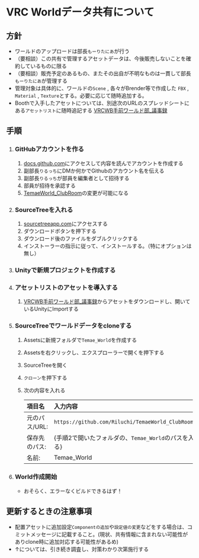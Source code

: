 # VRC Worldデータ共有について

## 方針

- ワールドのアップロードは部長`もーりたにあ`が行う
- （要相談）この共有で管理するアセットデータは、今後販売しないことを確約しているものに限る
- （要相談）販売予定のあるもの、またその出自が不明なものは一貫して部長`もーりたにあ`が管理する
- 管理対象は具体的に、ワールドの`Scene` , 各々がBrender等で作成した `FBX` , `Material` , `Texture`とする。必要に応じて随時追加する。
- Boothで入手したアセットについては、別途次のURLのスプレッドシートにある`アセットリスト`に随時追記する
[VRCWB手前ワールド部_議事録](https://docs.google.com/spreadsheets/d/1dvWIMFs_6Tp_qawKopVkfwFZG4yAkn0NdCSfq5jY79Q/edit?gid=1191690022#gid=1191690022)

## 手順

1. ### GitHubアカウントを作る

    1. [docs.github.com](https://docs.github.com/ja/get-started/start-your-journey/creating-an-account-on-github#github-%E3%81%AE%E5%80%8B%E4%BA%BA%E7%94%A8%E3%82%A2%E3%82%AB%E3%82%A6%E3%83%B3%E3%83%88%E3%81%AB%E3%81%A4%E3%81%84%E3%81%A6)にアクセスして内容を読んでアカウントを作成する
    2. 副部長`りるっち`にDMか何かでGithubのアカウント名を伝える
    3. 副部長`りるっち`が部員を編集者として招待する
    4. 部員が招待を承認する
    5. [TemaeWorld_ClubRoom](https://github.com/Riluchi/TemaeWorld_ClubRoom)の変更が可能になる

2. ### SourceTreeを入れる

    1. [sourcetreeapp.com](https://www.sourcetreeapp.com/)にアクセスする
    2. ダウンロードボタンを押下する
    3. ダウンロード後のファイルをダブルクリックする
    4. インストーラーの指示に従って、インストールする。（特にオプションは無し）

3. ### Unityで新規プロジェクトを作成する

4. ### アセットリストのアセットを導入する

    1. [VRCWB手前ワールド部_議事録](https://docs.google.com/spreadsheets/d/1dvWIMFs_6Tp_qawKopVkfwFZG4yAkn0NdCSfq5jY79Q/edit?gid=1191690022#gid=1191690022)からアセットをダウンロードし、開いているUnityにImportする

5. ### SourceTreeでワールドデータをcloneする

    1. Assetsに新規フォルダで`Temae_World`を作成する
    2. Assetsを右クリックし、エクスプローラーで開くを押下する
    3. SourceTreeを開く
    4. `クローン`を押下する
    5. 次の内容を入れる

        |項目名|入力内容|
        |:--|:--|
        |元のパス/URL:|`https://github.com/Riluchi/TemaeWorld_ClubRoom.git`|
        |保存先のパス:|{手順2で開いたフォルダの、`Temae_World`のパスを入れる}|
        |名前:|Temae_World|

6. ### World作成開始

   - おそらく、エラーなくビルドできるはず！

## 更新するときの注意事項

- 配置アセットに追加設定`Componentの追加`や`設定値の変更`などをする場合は、コミットメッセージに記載すること。(現状、共有情報に含まれない可能性がありclone時に追加対応する可能性があるめ)
- ↑については、引き続き調査し、対策わかり次第施行する
